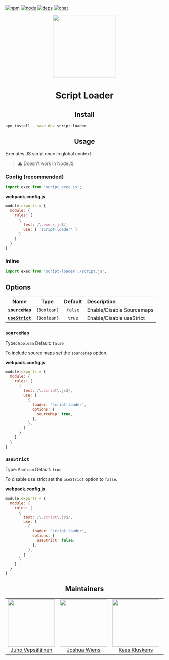 [![npm][npm]][npm-url]
[![node][node]][node-url]
[![deps][deps]][deps-url]
[![chat][chat]][chat-url]

<div align="center">
  <a href="https://github.com/webpack/webpack">
    <img width="200" height="200"
      src="https://webpack.js.org/assets/icon-square-big.svg">
  </a>
  <h1>Script Loader</h1>
</div>

<h2 align="center">Install</h2>

```bash
npm install --save-dev script-loader
```

<h2 align="center">Usage</h2>

Executes JS script once in global context.

> :warning: Doesn't work in NodeJS

### Config (recommended)

```js
import exec from 'script.exec.js';
```

**webpack.config.js**
```js
module.exports = {
  module: {
    rules: [
      {
        test: /\.exec\.js$/,
        use: [ 'script-loader' ]
      }
    ]
  }
}
```

### Inline

```js
import exec from 'script-loader!./script.js';
```

## Options

|                    Name                     |         Type          |     Default     | Description                                 |
| :-----------------------------------------: | :-------------------: | :-------------: | :------------------------------------------ |
|        **[`sourceMap`](#sourcemap)**        |      `{Boolean}`      |     `false`     | Enable/Disable Sourcemaps
|        **[`useStrict`](#useStrict)**        |      `{Boolean}`      |     `true`      | Enable/Disable useStrict


### `sourceMap`

Type: `Boolean`
Default: `false`

To include source maps set the `sourceMap` option.

**webpack.config.js**
```js
module.exports = {
  module: {
    rules: [
      {
        test: /\.script\.js$/,
        use: [
          {
            loader: 'script-loader',
            options: {
              sourceMap: true,
            },
          },
        ]
      }
    ]
  }
}
```

### `useStrict`

Type: `Boolean`
Default: `true`

To disable use strict set the `useStrict` option to `false`.

**webpack.config.js**
```js
module.exports = {
  module: {
    rules: [
      {
        test: /\.script\.js$/,
        use: [
          {
            loader: 'script-loader',
            options: {
              useStrict: false,
            },
          },
        ]
      }
    ]
  }
}
```


<h2 align="center">Maintainers</h2>

<table>
  <tbody>
    <tr>
      <td align="center">
        <img width="150" height="150"
        src="https://avatars3.githubusercontent.com/u/166921?v=3&s=150">
        </br>
        <a href="https://github.com/bebraw">Juho Vepsäläinen</a>
      </td>
      <td align="center">
        <img width="150" height="150"
        src="https://avatars2.githubusercontent.com/u/8420490?v=3&s=150">
        </br>
        <a href="https://github.com/d3viant0ne">Joshua Wiens</a>
      </td>
      <td align="center">
        <img width="150" height="150"
        src="https://avatars3.githubusercontent.com/u/533616?v=3&s=150">
        </br>
        <a href="https://github.com/SpaceK33z">Kees Kluskens</a>
      </td>
      <td align="center">
        <img width="150" height="150"
        src="https://avatars3.githubusercontent.com/u/3408176?v=3&s=150">
        </br>
        <a href="https://github.com/TheLarkInn">Sean Larkin</a>
      </td>
    </tr>
  <tbody>
</table>


[npm]: https://img.shields.io/npm/v/script-loader.svg
[npm-url]: https://npmjs.com/package/script-loader

[node]: https://img.shields.io/node/v/script-loader.svg
[node-url]: https://nodejs.org

[deps]: https://david-dm.org/webpack/script-loader.svg
[deps-url]: https://david-dm.org/webpack/script-loader

[chat]: https://badges.gitter.im/webpack/webpack.svg
[chat-url]: https://gitter.im/webpack/webpack
